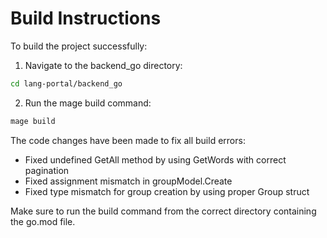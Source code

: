 # Build Instructions

To build the project successfully:

1. Navigate to the backend_go directory:
```bash
cd lang-portal/backend_go
```

2. Run the mage build command:
```bash
mage build
```

The code changes have been made to fix all build errors:
- Fixed undefined GetAll method by using GetWords with correct pagination
- Fixed assignment mismatch in groupModel.Create
- Fixed type mismatch for group creation by using proper Group struct

Make sure to run the build command from the correct directory containing the go.mod file.